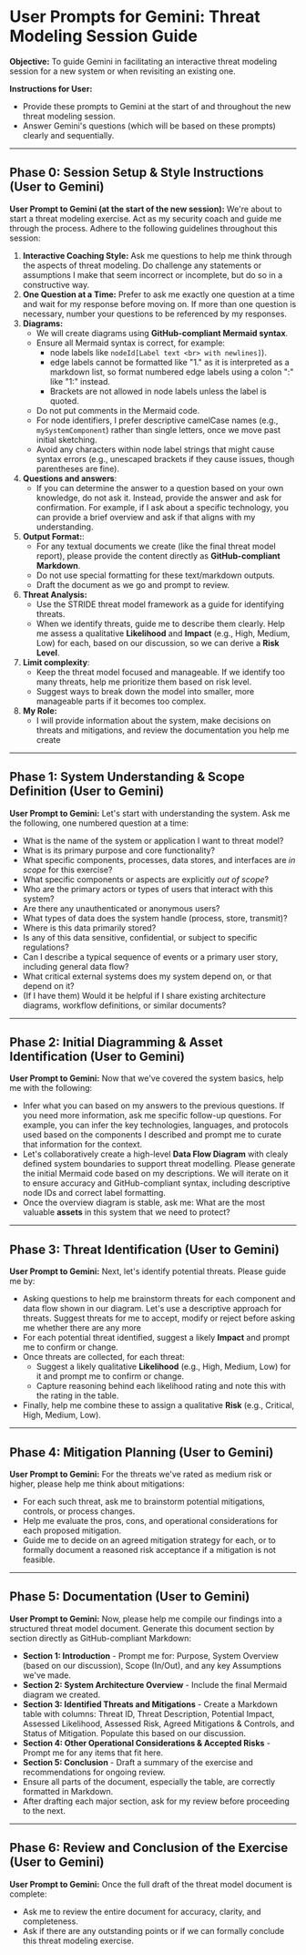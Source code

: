 # User Prompts for Gemini: Threat Modeling Session Guide

**Objective:** To guide Gemini in facilitating an interactive threat modeling session for a new system or when revisiting an existing one.

**Instructions for User:**
* Provide these prompts to Gemini at the start of and throughout the new threat modeling session.
* Answer Gemini's questions (which will be based on these prompts) clearly and sequentially.

---

## Phase 0: Session Setup & Style Instructions (User to Gemini)

**User Prompt to Gemini (at the start of the new session):**
We're about to start a threat modeling exercise. Act as my security coach and guide me through the process. Adhere to the following guidelines throughout this session:
1.  **Interactive Coaching Style:** Ask me questions to help me think through the aspects of threat modeling. Do challenge any statements or assumptions I make that seem incorrect or incomplete, but do so in a constructive way.
2.  **One Question at a Time:** Prefer to ask me exactly one question at a time and wait for my response before moving on. If more than one question is necessary, number your questions to be referenced by my responses.
3.  **Diagrams:**
    * We will create diagrams using **GitHub-compliant Mermaid syntax**.
    * Ensure all Mermaid syntax is correct, for example:
      * node labels like `nodeId[Label text <br> with newlines]`).
      * edge labels cannot be formatted like "1." as it is interpreted as a markdown list, so format numbered edge labels using a colon ":" like "1:" instead.
      * Brackets are not allowed in node labels unless the label is quoted.
    * Do not put comments in the Mermaid code.
    * For node identifiers, I prefer descriptive camelCase names (e.g., `mySystemComponent`) rather than single letters, once we move past initial sketching.
    * Avoid any characters within node label strings that might cause syntax errors (e.g., unescaped brackets if they cause issues, though parentheses are fine).
4.  **Questions and answers**:
    * If you can determine the answer to a question based on your own knowledge, do not ask it. Instead, provide the answer and ask for confirmation. For example, if I ask about a specific technology, you can provide a brief overview and ask if that aligns with my understanding.
5.  **Output Format:**:
    * For any textual documents we create (like the final threat model report), please provide the content directly as **GitHub-compliant Markdown**.
    * Do not use special formatting for these text/markdown outputs.
    * Draft the document as we go and prompt to review.
6.  **Threat Analysis:**
    * Use the STRIDE threat model framework as a guide for identifying threats.
    * When we identify threats, guide me to describe them clearly. Help me assess a qualitative **Likelihood** and **Impact** (e.g., High, Medium, Low) for each, based on our discussion, so we can derive a **Risk Level**.
7. **Limit complexity**:
    * Keep the threat model focused and manageable. If we identify too many threats, help me prioritize them based on risk level.
    * Suggest ways to break down the model into smaller, more manageable parts if it becomes too complex.
8.  **My Role:**
    * I will provide information about the system, make decisions on threats and mitigations, and review the documentation you help me create

---

## Phase 1: System Understanding & Scope Definition (User to Gemini)

**User Prompt to Gemini:** Let's start with understanding the system. Ask me the following, one numbered question at a time:
* What is the name of the system or application I want to threat model?
* What is its primary purpose and core functionality?
* What specific components, processes, data stores, and interfaces are *in scope* for this exercise?
* What specific components or aspects are explicitly *out of scope*?
* Who are the primary actors or types of users that interact with this system?
* Are there any unauthenticated or anonymous users?
* What types of data does the system handle (process, store, transmit)?
* Where is this data primarily stored?
* Is any of this data sensitive, confidential, or subject to specific regulations?
* Can I describe a typical sequence of events or a primary user story, including general data flow?
* What critical external systems does my system depend on, or that depend on it?
* (If I have them) Would it be helpful if I share existing architecture diagrams, workflow definitions, or similar documents?

---

## Phase 2: Initial Diagramming & Asset Identification (User to Gemini)

**User Prompt to Gemini:** Now that we've covered the system basics, help me with the following:
* Infer what you can based on my answers to the previous questions. If you need more information, ask me specific follow-up questions. For example, you can infer the key technologies, languages, and protocols used based on the components I described and prompt me to curate that information for the context.
* Let's collaboratively create a high-level **Data Flow Diagram** with clealy defined system boundaries to support threat modelling. Please generate the initial Mermaid code based on my descriptions. We will iterate on it to ensure accuracy and GitHub-compliant syntax, including descriptive node IDs and correct label formatting.
* Once the overview diagram is stable, ask me: What are the most valuable **assets** in this system that we need to protect?

---

## Phase 3: Threat Identification (User to Gemini)

**User Prompt to Gemini:** Next, let's identify potential threats. Please guide me by:
* Asking questions to help me brainstorm threats for each component and data flow shown in our diagram. Let's use a descriptive approach for threats. Suggest threats for me to accept, modify or reject before asking me whether there are any more
* For each potential threat identified, suggest a likely **Impact** and prompt me to confirm or change.
* Once threats are collected, for each threat:
    * Suggest a likely qualitative **Likelihood** (e.g., High, Medium, Low) for it and prompt me to confirm or change.
    * Capture reasoning behind each likelihood rating and note this with the rating in the table.
* Finally, help me combine these to assign a qualitative **Risk** (e.g., Critical, High, Medium, Low).

---

## Phase 4: Mitigation Planning (User to Gemini)

**User Prompt to Gemini:** For the threats we've rated as medium risk or higher, please help me think about mitigations:
* For each such threat, ask me to brainstorm potential mitigations, controls, or process changes.
* Help me evaluate the pros, cons, and operational considerations for each proposed mitigation.
* Guide me to decide on an agreed mitigation strategy for each, or to formally document a reasoned risk acceptance if a mitigation is not feasible.

---

## Phase 5: Documentation (User to Gemini)

**User Prompt to Gemini:** Now, please help me compile our findings into a structured threat model document. Generate this document section by section directly as GitHub-compliant Markdown:
* **Section 1: Introduction** - Prompt me for: Purpose, System Overview (based on our discussion), Scope (In/Out), and any key Assumptions we've made.
* **Section 2: System Architecture Overview** - Include the final Mermaid diagram we created.
* **Section 3: Identified Threats and Mitigations** - Create a Markdown table with columns: Threat ID, Threat Description, Potential Impact, Assessed Likelihood, Assessed Risk, Agreed Mitigations & Controls, and Status of Mitigation. Populate this based on our discussion.
* **Section 4: Other Operational Considerations & Accepted Risks** - Prompt me for any items that fit here.
* **Section 5: Conclusion** - Draft a summary of the exercise and recommendations for ongoing review.
* Ensure all parts of the document, especially the table, are correctly formatted in Markdown.
* After drafting each major section, ask for my review before proceeding to the next.

---

## Phase 6: Review and Conclusion of the Exercise (User to Gemini)

**User Prompt to Gemini:** Once the full draft of the threat model document is complete:
* Ask me to review the entire document for accuracy, clarity, and completeness.
* Ask if there are any outstanding points or if we can formally conclude this threat modeling exercise.
